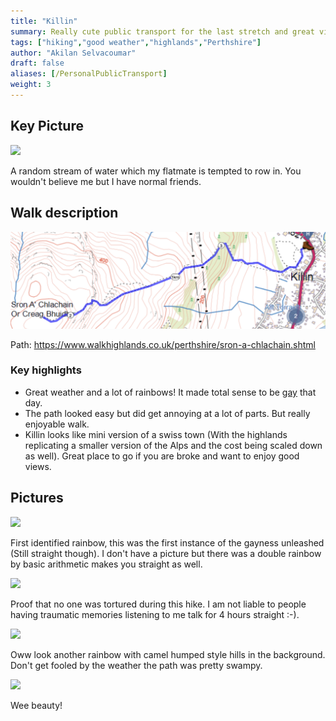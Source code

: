 ```yaml
---
title: "Killin"
summary: Really cute public transport for the last stretch and great view of the highlands
tags: ["hiking","good weather","highlands","Perthshire"]
author: "Akilan Selvacoumar"
draft: false
aliases: [/PersonalPublicTransport]
weight: 3
---
```


## Key Picture
![](https://photos.akilan.io/api/assets/6495891f-8dc6-4798-b900-02ad670d7e2e/thumbnail?size=preview&key=_q41093B16xTMIRZ_0lIS4uarrWcg5TDB0qGW8yXA3qcxh4--dmBMemG5_oNEm0Y4Rs&c=VJBWP152EfRwvwySXx4qQFiVSDQ%3D)

A random stream of water which my flatmate is tempted to row in. You wouldn't believe me but I have normal friends. 

## Walk description

![](/img/hike/killin/path.png)

Path: https://www.walkhighlands.co.uk/perthshire/sron-a-chlachain.shtml

### Key highlights 
- Great weather and a lot of rainbows! It made total sense to be [gay](https://encrypted-tbn0.gstatic.com/images?q=tbn:ANd9GcSS0x6__AdYYUxvcsUJv7sIouFNRqOMPW8KJA&s) that day.
- The path looked easy but did get annoying at a lot of parts. But really enjoyable walk.
- Killin looks like mini version of a swiss town (With the highlands replicating a smaller version of the Alps and the cost being scaled down as well). Great place to go if you are broke and want to enjoy good views.


## Pictures

![](https://photos.akilan.io/api/assets/c70cf9ca-85ab-4974-887e-63acaeb1079f/thumbnail?size=preview&key=_q41093B16xTMIRZ_0lIS4uarrWcg5TDB0qGW8yXA3qcxh4--dmBMemG5_oNEm0Y4Rs&c=QvR7%2FR0LBj1Ikc%2B%2BgNGDw3PXQhs%3D) 

First identified rainbow, this was the first instance of the gayness unleashed (Still straight though). I don't have a picture 
but there was a double rainbow by basic arithmetic makes you straight as well.

![](https://photos.akilan.io/api/assets/6711f894-c83d-40e9-a39a-2b22af958c09/thumbnail?size=preview&key=GQP_7Kkm0mqF_CQeQlNyswgUbR8B4o7kHA68rPSm9X_KO6OKUyObTWjos-Z_Euk9D44&c=UtfAtu4zt8Jaueur%2BlTLCLnhr6I%3D)

Proof that no one was tortured during this hike. I am not liable to people having 
traumatic memories listening to 
me talk for 4 hours straight :-).

![](https://photos.akilan.io/api/assets/ed2d4cc9-fca7-468d-847e-af5b5408d629/thumbnail?size=preview&key=_q41093B16xTMIRZ_0lIS4uarrWcg5TDB0qGW8yXA3qcxh4--dmBMemG5_oNEm0Y4Rs&c=7iW4GoVheCiLdGL6Az26Fcw1ztU%3D)

Oww look another rainbow with camel humped style hills in the background. Don't get fooled by the weather the path was pretty swampy.

![](https://photos.akilan.io/api/assets/ec1ab5cd-4843-4f58-9380-81d9056801e0/thumbnail?size=preview&key=_q41093B16xTMIRZ_0lIS4uarrWcg5TDB0qGW8yXA3qcxh4--dmBMemG5_oNEm0Y4Rs&c=5NEOL%2BGVK3BXRYYjFy78pykMebk%3D)

Wee beauty!




